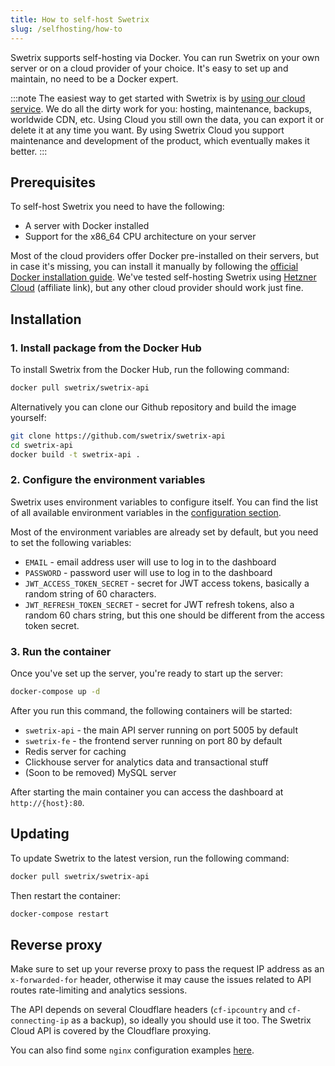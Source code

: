 ```yaml
---
title: How to self-host Swetrix
slug: /selfhosting/how-to
---
```


Swetrix supports self-hosting via Docker. You can run Swetrix on your own server or on a cloud provider of your choice. It's easy to set up and maintain, no need to be a Docker expert.

:::note
The easiest way to get started with Swetrix is by [using our cloud service](https://swetrix.com). We do all the dirty work for you: hosting, maintenance, backups, worldwide CDN, etc. Using Cloud you still own the data, you can export it or delete it at any time you want. By using Swetrix Cloud you support maintenance and development of the product, which eventually makes it better.
:::

## Prerequisites
To self-host Swetrix you need to have the following:
- A server with Docker installed
- Support for the x86_64 CPU architecture on your server

Most of the cloud providers offer Docker pre-installed on their servers, but in case it's missing, you can install it manually by following the [official Docker installation guide](https://docs.docker.com/get-docker/).
We've tested self-hosting Swetrix using [Hetzner Cloud](https://hetzner.cloud/?ref=xIW4H6LVD01I) (affiliate link), but any other cloud provider should work just fine.

## Installation

### 1. Install package from the Docker Hub
To install Swetrix from the Docker Hub, run the following command:
```bash
docker pull swetrix/swetrix-api
```

Alternatively you can clone our Github repository and build the image yourself:
```bash
git clone https://github.com/swetrix/swetrix-api
cd swetrix-api
docker build -t swetrix-api .
```

### 2. Configure the environment variables
Swetrix uses environment variables to configure itself. You can find the list of all available environment variables in the [configuration section](/selfhosting/configuring).

Most of the environment variables are already set by default, but you need to set the following variables:
- `EMAIL` - email address user will use to log in to the dashboard
- `PASSWORD` - password user will use to log in to the dashboard
- `JWT_ACCESS_TOKEN_SECRET` - secret for JWT access tokens, basically a random string of 60 characters.
- `JWT_REFRESH_TOKEN_SECRET` - secret for JWT refresh tokens, also a random 60 chars string, but this one should be different from the access token secret.

### 3. Run the container
Once you've set up the server, you're ready to start up the server:

```bash
docker-compose up -d
```

After you run this command, the following containers will be started:
- `swetrix-api` - the main API server running on port 5005 by default
- `swetrix-fe` - the frontend server running on port 80 by default
- Redis server for caching
- Clickhouse server for analytics data and transactional stuff
- (Soon to be removed) MySQL server

After starting the main container you can access the dashboard at `http://{host}:80`.

## Updating
To update Swetrix to the latest version, run the following command:
```bash
docker pull swetrix/swetrix-api
```

Then restart the container:
```bash
docker-compose restart
```

## Reverse proxy
Make sure to set up your reverse proxy to pass the request IP address as an `x-forwarded-for` header, otherwise it may cause the issues related to API routes rate-limiting and analytics sessions.

The API depends on several Cloudflare headers (`cf-ipcountry` and `cf-connecting-ip` as a backup), so ideally you should use it too. The Swetrix Cloud API is covered by the Cloudflare proxying.

You can also find some `nginx` configuration examples [here](https://github.com/Swetrix/swetrix-api/blob/main/meta/nginx/swetrix).
